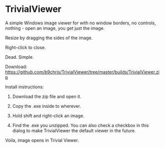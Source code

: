 # TrivialViewer #

A simple Windows image viewer for with no window borders, no controls, nothing - open an image, you get just the image.

Resize by dragging the sides of the image.

Right-click to close.

Dead. Simple.

Download:
https://github.com/b9chris/TrivialViewer/tree/master/builds/TrivialViewer.zip

Install instructions:

1. Download the zip file and open it.

2. Copy the .exe inside to wherever.

3. Hold shift and right-click an image.

4. Find the .exe you unzipped. You can also check a checkbox in this dialog to make TrivialViewer the default viewer in the future.

Voila, image opens in Trivial Viewer.